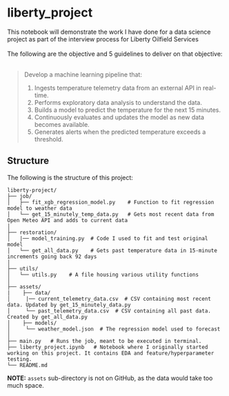# liberty_project

This notebook will demonstrate the work I have done for a data science project as part of the interview process for Liberty Oilfield Services <br>
<br>
The following are the objective and 5 guidelines to deliver on that objective: <br>
<br>

> Develop a machine learning pipeline that:
> 1. Ingests temperature telemetry data from an external API in real-time.
> 2. Performs exploratory data analysis to understand the data.
> 3. Builds a model to predict the temperature for the next 15 minutes.
> 4. Continuously evaluates and updates the model as new data becomes available.
> 5. Generates alerts when the predicted temperature exceeds a threshold.

## Structure

The following is the structure of this project:
```
liberty-project/
├── job/
│   ├── fit_xgb_regression_model.py    # Function to fit regression model to weather data
│   └── get_15_minutely_temp_data.py   # Gets most recent data from Open Meteo API and adds to current data
│
├── restoration/
│   |── model_training.py  # Code I used to fit and test original model
│   └── get_all_data.py    # Gets past temperature data in 15-minute increments going back 92 days
│
├── utils/
│   └── utils.py    # A file housing various utility functions
│
├── assets/
|    ├── data/
│     |── current_telemetry_data.csv  # CSV containing most recent data. Updated by get_15_minutely_data.py 
│     └── past_telemetry_data.csv  # CSV containing all past data. Created by get_all_data.py
│    ├── models/
│     └── weather_model.json  # The regression model used to forecast
│   
├── main.py   # Runs the job, meant to be executed in terminal.
├── liberty_project.ipynb   # Notebook where I originally started working on this project. It contains EDA and feature/hyperparameter testing.
└── README.md
```
**NOTE:** `assets` sub-directory is not on GitHub, as the data would take too much space.



  
